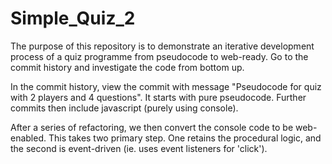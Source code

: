 # Simple_Quiz_2
The purpose of this repository is to demonstrate an iterative development process of a quiz programme from pseudocode to web-ready. Go to the commit history and investigate the code from bottom up. 

In the commit history, view the commit with message "Pseudocode for quiz with 2 players and 4 questions". It starts with pure pseudocode. Further commits then include javascript (purely using console). 

After a series of refactoring, we then convert the console code to be web-enabled. This takes two primary step. One retains the procedural logic, and the second is event-driven (ie. uses event listeners for 'click').


